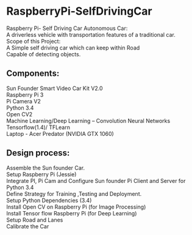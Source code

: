 
# RaspberryPi-SelfDrivingCar
Raspberry Pi- Self Driving Car
Autonomous Car:  
A driverless vehicle with transportation features of a traditional car.  
Scope of this Project:  
A Simple self driving car which can keep within Road  
Capable of detecting objects.  

Components:  
-----------

Sun Founder Smart Video Car Kit V2.0  
Raspberry Pi 3  
Pi Camera V2  
Python 3.4  
Open CV2  
Machine Learning/Deep Learning – Convolution Neural Networks  
Tensorflow(1.4)/ TFLearn  
Laptop - Acer Predator (NVIDIA GTX 1060)  

Design process:  
---------------
Assemble the Sun founder Car.  
Setup Raspberry Pi (Jessie)  
Integrate PI, Pi Cam and Configure Sun founder Pi Client and Server for Python 3.4  
Define Strategy for Training ,Testing and Deployment.  
Setup Python Dependencies (3.4)  
Install Open CV on Raspberry Pi (for Image Processing)  
Install Tensor flow Raspberry Pi (for Deep Learning)  
Setup Road and Lanes  
Calibrate the Car  

